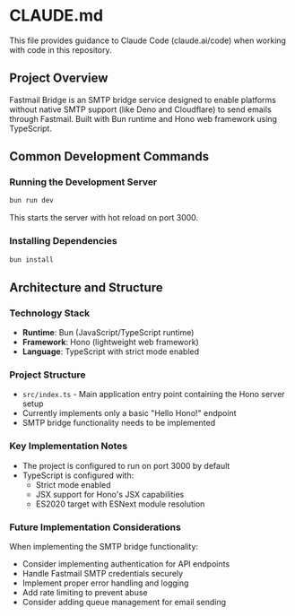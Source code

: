 # CLAUDE.md

This file provides guidance to Claude Code (claude.ai/code) when working with code in this repository.

## Project Overview

Fastmail Bridge is an SMTP bridge service designed to enable platforms without native SMTP support (like Deno and Cloudflare) to send emails through Fastmail. Built with Bun runtime and Hono web framework using TypeScript.

## Common Development Commands

### Running the Development Server
```bash
bun run dev
```
This starts the server with hot reload on port 3000.

### Installing Dependencies
```bash
bun install
```

## Architecture and Structure

### Technology Stack
- **Runtime**: Bun (JavaScript/TypeScript runtime)
- **Framework**: Hono (lightweight web framework)
- **Language**: TypeScript with strict mode enabled

### Project Structure
- `src/index.ts` - Main application entry point containing the Hono server setup
- Currently implements only a basic "Hello Hono!" endpoint
- SMTP bridge functionality needs to be implemented

### Key Implementation Notes
- The project is configured to run on port 3000 by default
- TypeScript is configured with:
  - Strict mode enabled
  - JSX support for Hono's JSX capabilities
  - ES2020 target with ESNext module resolution

### Future Implementation Considerations
When implementing the SMTP bridge functionality:
- Consider implementing authentication for API endpoints
- Handle Fastmail SMTP credentials securely
- Implement proper error handling and logging
- Add rate limiting to prevent abuse
- Consider adding queue management for email sending